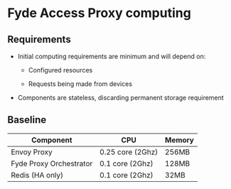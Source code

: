 # Fyde Access Proxy computing

## Requirements

- Initial computing requirements are minimum and will depend on:

  - Configured resources

  - Requests being made from devices

- Components are stateless, discarding permanent storage requirement

## Baseline

| Component             | CPU               | Memory    |
| --------------------- | ----------------- | --------- |
Envoy Proxy             | 0.25 core (2Ghz)  | 256MB     |
Fyde Proxy Orchestrator | 0.1 core (2Ghz)   | 128MB     |
Redis (HA only)         | 0.1 core (2Ghz)   | 32MB      |
